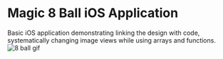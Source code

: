 # Magic 8 Ball iOS Application

Basic iOS application demonstrating linking the design with code, systematically changing image views while using arrays and functions.
![8 ball gif](https://user-images.githubusercontent.com/29379185/47674947-e7776280-db8e-11e8-9baf-38842aa0b5b7.gif)

